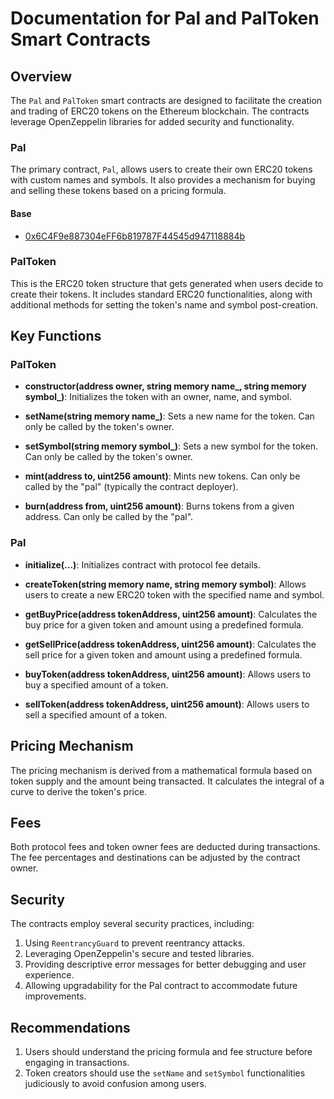 # Documentation for Pal and PalToken Smart Contracts

## Overview
The `Pal` and `PalToken` smart contracts are designed to facilitate the creation and trading of ERC20 tokens on the Ethereum blockchain. The contracts leverage OpenZeppelin libraries for added security and functionality.

### Pal
The primary contract, `Pal`, allows users to create their own ERC20 tokens with custom names and symbols. It also provides a mechanism for buying and selling these tokens based on a pricing formula.

#### Base
- [0x6C4F9e887304eFF6b819787F44545d947118884b](https://basescan.org/address/0x6C4F9e887304eFF6b819787F44545d947118884b)

### PalToken
This is the ERC20 token structure that gets generated when users decide to create their tokens. It includes standard ERC20 functionalities, along with additional methods for setting the token's name and symbol post-creation.

## Key Functions

### PalToken

- **constructor(address owner, string memory name_, string memory symbol_)**: Initializes the token with an owner, name, and symbol.
  
- **setName(string memory name_)**: Sets a new name for the token. Can only be called by the token's owner.

- **setSymbol(string memory symbol_)**: Sets a new symbol for the token. Can only be called by the token's owner.

- **mint(address to, uint256 amount)**: Mints new tokens. Can only be called by the "pal" (typically the contract deployer).

- **burn(address from, uint256 amount)**: Burns tokens from a given address. Can only be called by the "pal".

### Pal

- **initialize(...)**: Initializes contract with protocol fee details.

- **createToken(string memory name, string memory symbol)**: Allows users to create a new ERC20 token with the specified name and symbol.

- **getBuyPrice(address tokenAddress, uint256 amount)**: Calculates the buy price for a given token and amount using a predefined formula.

- **getSellPrice(address tokenAddress, uint256 amount)**: Calculates the sell price for a given token and amount using a predefined formula.

- **buyToken(address tokenAddress, uint256 amount)**: Allows users to buy a specified amount of a token.

- **sellToken(address tokenAddress, uint256 amount)**: Allows users to sell a specified amount of a token.

## Pricing Mechanism

The pricing mechanism is derived from a mathematical formula based on token supply and the amount being transacted. It calculates the integral of a curve to derive the token's price.

## Fees

Both protocol fees and token owner fees are deducted during transactions. The fee percentages and destinations can be adjusted by the contract owner.

## Security

The contracts employ several security practices, including:

1. Using `ReentrancyGuard` to prevent reentrancy attacks.
2. Leveraging OpenZeppelin's secure and tested libraries.
3. Providing descriptive error messages for better debugging and user experience.
4. Allowing upgradability for the Pal contract to accommodate future improvements.

## Recommendations

1. Users should understand the pricing formula and fee structure before engaging in transactions.
2. Token creators should use the `setName` and `setSymbol` functionalities judiciously to avoid confusion among users.
